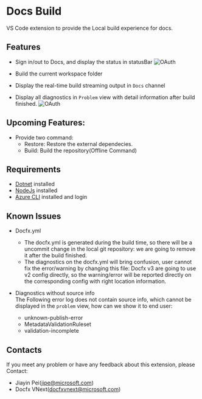 # Docs Build

VS Code extension to provide the Local build experience for docs.

## Features

- Sign in/out to Docs, and display the status in statusBar
![OAuth](https://github.com/928PJY/vscode-docs-build/blob/dev/resources/VSCode-Docs-OAuth.gif?raw=true)

- Build the current workspace folder
- Display the real-time build streaming output in `Docs` channel
- Display all diagnostics in `Problem` view with detail information after build finished.
![OAuth](https://github.com/928PJY/vscode-docs-build/blob/dev/resources/vscode-docs-build.gif?raw=true)

## Upcoming Features:

- Provide two command:
    - Restore: Restore the external dependecies.
    - Build: Build the repository(Offline Command)

## Requirements

- [Dotnet](https://dotnet.microsoft.com/download) installed
- [NodeJs](https://nodejs.org/en/download/) installed
- [Azure CLI](https://docs.microsoft.com/en-us/cli/azure/install-azure-cli?view=azure-cli-latest) installed and login

## Known Issues

- Docfx.yml  
    - The docfx.yml is generated during the build time, so there will be a uncommit change in the local git repository: we are going to remove it after the build finished.
    - The diagnostics on the docfx.yml will bring confusion, user cannot fix the error/warning by changing this file: Docfx v3 are going to use v2 config directly, so the warning/error will be reported directly on the corresponding config with right location information.

- Diagnostics without source info  
The Following error log does not contain source info, which cannot be displayed in the `problem` view, how can we show it to end user:
    - unknown-publish-error
    - MetadataValidationRuleset
    - validation-incomplete


## Contacts

If you meet any problem or have any feedback about this extension, please Contact:

- Jiayin Pei(jipe@microsoft.com)
- Docfx VNext(docfxvnext@microsoft.com)
